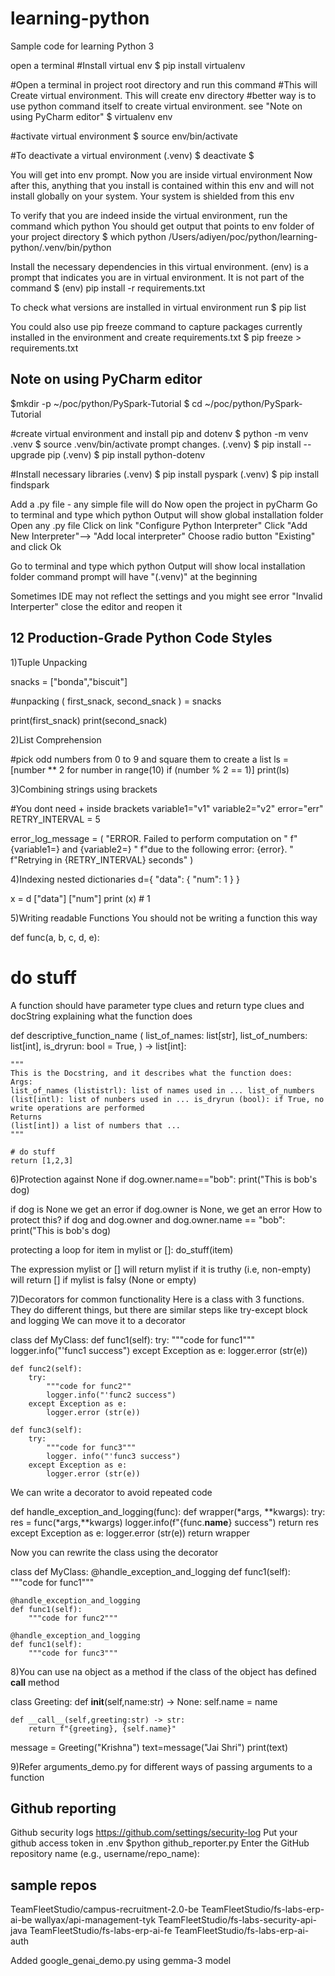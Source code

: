 # learning-python
Sample code for learning Python 3

open a terminal
#Install virtual env
$ pip install virtualenv

#Open a terminal in project root directory and run this command
#This will Create virtual environment. This will create  env directory
#better way is to use python command itself to create virtual environment. see "Note on using PyCharm editor"
$ virtualenv env

#activate virtual environment
$ source env/bin/activate

#To deactivate a virtual environment 
(.venv) $ deactivate
$


You will get into env prompt. Now you are inside virtual environment
Now after this, anything that you install is contained within this env
and will not install globally on your system. Your system is shielded from this env

To verify that you are indeed inside the virtual environment,
run the command
which python
You should get output that points to env folder of your project directory
$ which python
/Users/adiyen/poc/python/learning-python/.venv/bin/python


Install the necessary dependencies in this virtual environment.
(env) is a prompt that indicates you are in virtual environment. It is
not part of the command
$ (env) pip install -r requirements.txt

To check what versions are installed in virtual environment run
$ pip list

You could also use pip freeze command to capture packages currently
installed in the environment and create requirements.txt
$ pip freeze > requirements.txt

Note on using PyCharm editor
-------------------
$mkdir -p ~/poc/python/PySpark-Tutorial
$ cd ~/poc/python/PySpark-Tutorial

#create virtual environment and install pip and dotenv
$ python -m venv .venv
$ source .venv/bin/activate
prompt changes.
(.venv) $ pip install --upgrade pip
(.venv) $ pip install python-dotenv

#Install necessary libraries
(.venv) $ pip install pyspark
(.venv) $ pip install findspark

Add a .py file - any simple file will do
Now open the project in pyCharm
Go to terminal and type which python
Output will show global installation folder
Open any .py file
Click on link "Configure Python Interpreter"
Click "Add New Interpreter"--> "Add local interpreter"
Choose radio button "Existing" and click Ok

Go to terminal and type which python
Output will show local installation folder
command prompt will have "(.venv)" at the beginning


Sometimes IDE may not reflect the settings and you might see error "Invalid Interperter" 
close the editor and reopen it


12 Production-Grade Python Code Styles
----------------------------------
1)Tuple Unpacking

snacks = ["bonda","biscuit"]

#unpacking
(
    first_snack,
    second_snack
) = snacks

print(first_snack)
print(second_snack)



2)List Comprehension

#pick odd numbers from 0 to 9 and square them to create a list
ls = [number ** 2
      for number in range(10)
      if (number % 2 == 1)]
print(ls)

3)Combining strings using brackets

#You dont need + inside brackets
variable1="v1"
variable2="v2"
error="err"
RETRY_INTERVAL = 5

error_log_message = (
"ERROR. Failed to perform computation on " 
f"{variable1=} and {variable2=} "
f"due to the following error: {error}. " 
f"Retrying in {RETRY_INTERVAL} seconds"
)

4)Indexing nested dictionaries
d={
     "data": {
             "num": 1
     }
 }

x = d ["data"] ["num"]
print (x) # 1

5)Writing readable Functions
You should not be writing a function this way

def func(a, b, c, d, e):
# do stuff

A function should have parameter type clues and return type clues and
docString explaining what the function does

def descriptive_function_name ( list_of_names: list[str], 
    list_of_numbers: list[int],
    is_dryrun: bool = True,
) -> list[int]:

    """
    This is the Docstring, and it describes what the function does:
    Args:
    list_of_names (lististrl): list of names used in ... list_of_numbers (list[intl): list of nunbers used in ... is_dryrun (bool): if True, no write operations are performed
    Returns
    (list[int]) a list of numbers that ...
    """
    
    # do stuff
    return [1,2,3]


6)Protection against None
if dog.owner.name=="bob":
    print("This is bob's dog)

if dog is None we get an error
if dog.owner is None, we get an error
How to protect this?
if dog and dog.owner and dog.owner.name == "bob":
    print("This is bob's dog)

protecting a loop 
for item in mylist or []:
    do_stuff(item)

The expression mylist or [] will return mylist if it is truthy (i.e, non-empty)
will return [] if mylist is falsy (None or empty)

7)Decorators for common functionality
Here is a class with 3 functions. They do different things,
but there are similar steps like try-except block and logging
We can move it to a decorator

class def MyClass:
    def func1(self):
        try:
            """code for func1"""
            logger.info("'func1 success")
        except Exception as e:
            logger.error (str(e))

    def func2(self):
        try:
            """code for func2""
            logger.info("'func2 success")
        except Exception as e:
            logger.error (str(e))

    def func3(self):
        try:
            """code for func3"""
            logger. info("'func3 success")
        except Exception as e:
            logger.error (str(e))

We can write a decorator to avoid repeated code

def handle_exception_and_logging(func):
    def wrapper(*args, **kwargs):
        try:
            res = func(*args,**kwargs)
            logger.info(f"{func.__name__} success")
            return res
        except Exception as e:
            logger.error (str(e))
    return wrapper

Now you can rewrite the class using the decorator

class def MyClass:
    @handle_exception_and_logging
    def func1(self):
        """code for func1"""

    @handle_exception_and_logging
    def func1(self):
        """code for func2"""

    @handle_exception_and_logging
    def func1(self):
        """code for func3"""

8)You can use na object as a method if the class of the object
has defined __call__ method

class Greeting:
    def __init__(self,name:str) -> None:
        self.name = name
    
    def __call__(self,greeting:str) -> str:
        return f"{greeting}, {self.name}"

message = Greeting("Krishna")
text=message("Jai Shri")
print(text)

9)Refer arguments_demo.py for different ways of passing 
arguments to a function

Github reporting
---------------
Github security logs https://github.com/settings/security-log
Put your github access token in .env
$python github_reporter.py
Enter the GitHub repository name (e.g., username/repo_name): 

sample repos
-----
TeamFleetStudio/campus-recruitment-2.0-be
TeamFleetStudio/fs-labs-erp-ai-be
wallyax/api-management-tyk
TeamFleetStudio/fs-labs-security-api-java
TeamFleetStudio/fs-labs-erp-ai-fe
TeamFleetStudio/fs-labs-erp-ai-auth

Added google_genai_demo.py using gemma-3 model
